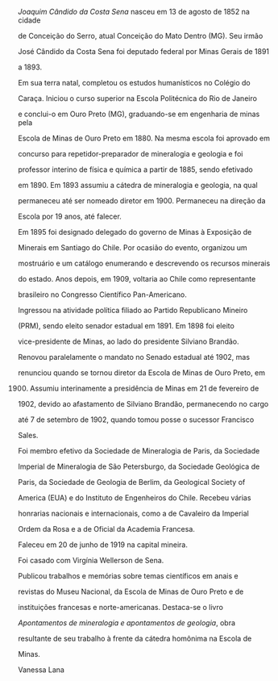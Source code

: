 

*Joaquim Cândido da Costa Sena* nasceu em 13 de agosto de 1852 na cidade

de Conceição do Serro, atual Conceição do Mato Dentro (MG). Seu irmão

José Cândido da Costa Sena foi deputado federal por Minas Gerais de 1891

a 1893.



Em sua terra natal, completou os estudos humanísticos no Colégio do

Caraça. Iniciou o curso superior na Escola Politécnica do Rio de Janeiro

e conclui-o em Ouro Preto (MG), graduando-se em engenharia de minas pela

Escola de Minas de Ouro Preto em 1880. Na mesma escola foi aprovado em

concurso para repetidor-preparador de mineralogia e geologia e foi

professor interino de física e química a partir de 1885, sendo efetivado

em 1890. Em 1893 assumiu a cátedra de mineralogia e geologia, na qual

permaneceu até ser nomeado diretor em 1900. Permaneceu na direção da

Escola por 19 anos, até falecer.



Em 1895 foi designado delegado do governo de Minas à Exposição de

Minerais em Santiago do Chile. Por ocasião do evento, organizou um

mostruário e um catálogo enumerando e descrevendo os recursos minerais

do estado. Anos depois, em 1909, voltaria ao Chile como representante

brasileiro no Congresso Científico Pan-Americano.



Ingressou na atividade política filiado ao Partido Republicano Mineiro

(PRM), sendo eleito senador estadual em 1891. Em 1898 foi eleito

vice-presidente de Minas, ao lado do presidente Silviano Brandão.

Renovou paralelamente o mandato no Senado estadual até 1902, mas

renunciou quando se tornou diretor da Escola de Minas de Ouro Preto, em

1900. Assumiu interinamente a presidência de Minas em 21 de fevereiro de

1902, devido ao afastamento de Silviano Brandão, permanecendo no cargo

até 7 de setembro de 1902, quando tomou posse o sucessor Francisco

Sales.



Foi membro efetivo da Sociedade de Mineralogia de Paris, da Sociedade

Imperial de Mineralogia de São Petersburgo, da Sociedade Geológica de

Paris, da Sociedade de Geologia de Berlim, da Geological Society of

America (EUA) e do Instituto de Engenheiros do Chile. Recebeu várias

honrarias nacionais e internacionais, como a de Cavaleiro da Imperial

Ordem da Rosa e a de Oficial da Academia Francesa.



Faleceu em 20 de junho de 1919 na capital mineira.



Foi casado com Virgínia Wellerson de Sena.



Publicou trabalhos e memórias sobre temas científicos em anais e

revistas do Museu Nacional, da Escola de Minas de Ouro Preto e de

instituições francesas e norte-americanas. Destaca-se o livro

*Apontamentos de mineralogia e apontamentos de geologia*, obra

resultante de seu trabalho à frente da cátedra homônima na Escola de

Minas.



Vanessa Lana



